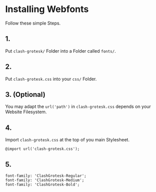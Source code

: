 # Installing Webfonts
Follow these simple Steps.

## 1.
Put `clash-grotesk/` Folder into a Folder called `fonts/`.

## 2.
Put `clash-grotesk.css` into your `css/` Folder.

## 3. (Optional)
You may adapt the `url('path')` in `clash-grotesk.css` depends on your Website Filesystem.

## 4.
Import `clash-grotesk.css` at the top of you main Stylesheet.

```
@import url('clash-grotesk.css');
```

## 5.


```
font-family: 'ClashGrotesk-Regular';
font-family: 'ClashGrotesk-Medium';
font-family: 'ClashGrotesk-Bold';
```

